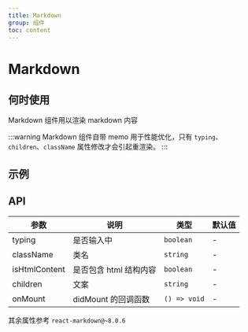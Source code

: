 ```yaml
---
title: Markdown
group: 组件
toc: content
---
```


# Markdown

## 何时使用

Markdown 组件用以渲染 markdown 内容

:::warning
Markdown 组件自带 memo 用于性能优化，只有 `typing`、`children`、`className` 属性修改才会引起重渲染。
:::

## 示例

<code src="./demos/markdown.tsx" title="基本使用" description="markdown 组件默认内置组件"></code>

## API

| 参数          | 说明                   | 类型         | 默认值 |
| ------------- | ---------------------- | ------------ | ------ |
| typing        | 是否输入中             | `boolean`    | -      |
| className     | 类名                   | `string`     | -      |
| isHtmlContent | 是否包含 html 结构内容 | `boolean`    | -      |
| children      | 文案                   | `string`     | -      |
| onMount       | didMount 的回调函数    | `() => void` | -      |

其余属性参考 `react-markdown@~8.0.6`
